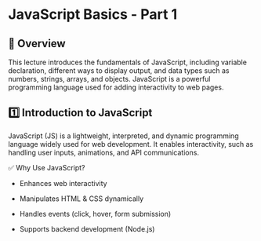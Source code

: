 # JavaScript Basics - Part 1

## 📌 Overview

This lecture introduces the fundamentals of JavaScript, including variable declaration, different ways to display output, and data types such as numbers, strings, arrays, and objects. JavaScript is a powerful programming language used for adding interactivity to web pages.

## 1️⃣ Introduction to JavaScript

JavaScript (JS) is a lightweight, interpreted, and dynamic programming language widely used for web development. It enables interactivity, such as handling user inputs, animations, and API communications.

✅ Why Use JavaScript?

- Enhances web interactivity

- Manipulates HTML & CSS dynamically

- Handles events (click, hover, form submission)

- Supports backend development (Node.js)
